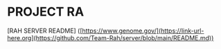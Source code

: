 # PROJECT RA

[RAH SERVER README] ([https://www.genome.gov/](https://link-url-here.org](https://github.com/Team-Rah/server/blob/main/README.md))
